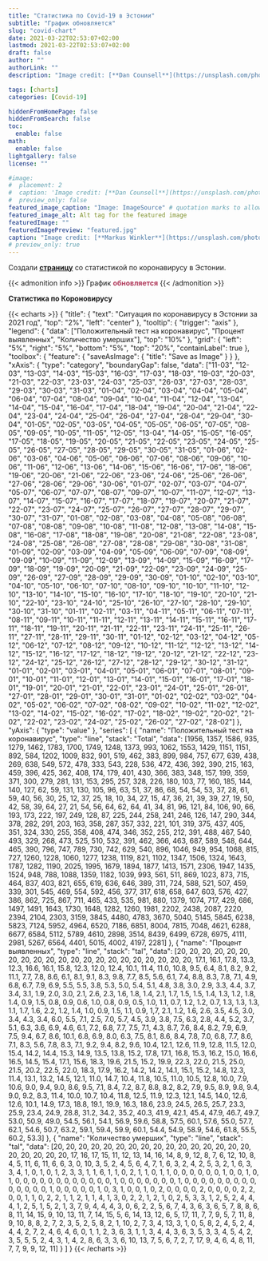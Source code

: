 ```yaml
---
title: "Статистика по Covid-19 в Эстонии"
subtitle: "График обновляется"
slug: "covid-chart"
date: 2021-03-22T02:53:07+02:00
lastmod: 2021-03-22T02:53:07+02:00
draft: false
author: ""
authorLink: ""
description: "Image credit: [**Dan Counsell**](https://unsplash.com/photos/zIwAchjDirM"

tags: [charts]
categories: [Covid-19]

hiddenFromHomePage: false
hiddenFromSearch: false
toc:
  enable: false
math:
  enable: false
lightgallery: false
license: ""

#image: 
#  placement: 2
#  caption: 'Image credit: [**Dan Counsell**](https://unsplash.com/photos/zIwAchjDirM)'
#  preview_only: false
featured_image_caption: "Image: ImageSource" # quotation marks to allow colon
featured_image_alt: Alt tag for the featured image
featuredImage: ""
featuredImagePreview: "featured.jpg"
caption: "Image credit: [**Markus Winkler**](https://unsplash.com/photos/IrRbSND5EUc)"
# preview_only: true
---
```


Создали [**страницу**](/2021/covid-chart/) со статистикой по коронавирусу в Эстонии.

<!--more-->

{{< admonition info >}}
График <span style="color:#B03A5B">**обновляется**</span>
{{< /admonition >}}

**Статистика по Короновирусу**
 

{{< echarts >}}
{
"title": {
"text": "Ситуация по коронавирусу в Эстонии за 2021 год",
"top": "2%",
"left": "center"
},
"tooltip": {
"trigger": "axis"
},
"legend": {
"data": ["Положительный тест на коронавирус", "Процент выявленных", "Количество умерших"],
"top": "10%"
},
"grid": {
"left": "5%",
"right": "5%",
"bottom": "5%",
"top": "20%",
"containLabel": true
},
"toolbox": {
"feature": {
"saveAsImage": {
"title": "Save as Image"
}
}
},
"xAxis": {
"type": "category",
"boundaryGap": false,
"data": ["11-03", "12-03", "13-03", "14-03", "15-03", "16-03", "17-03", "18-03", "19-03", "20-03", "21-03", "22-03", "23-03", "24-03", "25-03", "26-03", "27-03", "28-03", "29-03", "30-03", "31-03", "01-04", "02-04", "03-04", "04-04", "05-04", "06-04", "07-04", "08-04", "09-04", "10-04", "11-04", "12-04", "13-04", "14-04", "15-04", "16-04", "17-04", "18-04", "19-04", "20-04", "21-04", "22-04", "23-04", "24-04", "25-04", "26-04", "27-04", "28-04", "29-04", "30-04", "01-05", "02-05", "03-05", "04-05", "05-05", "06-05", "07-05", "08-05", "09-05", "10-05", "11-05", "12-05", "13-04", "14-05", "15-05", "16-05", "17-05", "18-05", "19-05", "20-05", "21-05", "22-05", "23-05", "24-05", "25-05", "26-05", "27-05", "28-05", "29-05", "30-05", "31-05", "01-06", "02-06", "03-06", "04-06", "05-06", "06-06", "07-06", "08-06", "09-06", "10-06", "11-06", "12-06", "13-06", "14-06", "15-06", "16-06", "17-06", "18-06", "19-06", "20-06", "21-06", "22-06", "23-06", "24-06", "25-06", "26-06", "27-06", "28-06", "29-06", "30-06", "01-07", "02-07", "03-07", "04-07", "05-07", "06-07", "07-07", "08-07", "09-07", "10-07", "11-07", "12-07", "13-07", "14-07", "15-07", "16-07", "17-07", "18-07", "19-07", "20-07", "21-07", "22-07", "23-07", "24-07", "25-07", "26-07", "27-07", "28-07", "29-07", "30-07", "31-07", "01-08", "02-08", "03-08", "04-08", "05-08", "06-08", "07-08", "08-08", "09-08", "10-08", "11-08", "12-08", "13-08", "14-08", "15-08", "16-08", "17-08", "18-08", "19-08", "20-08", "21-08", "22-08", "23-08", "24-08", "25-08", "26-08", "27-08", "28-08", "29-08", "30-08", "31-08", "01-09", "02-09", "03-09", "04-09", "05-09", "06-09", "07-09", "08-09", "09-09", "10-09", "11-09", "12-09", "13-09", "14-09", "15-09", "16-09", "17-09", "18-09", "19-09", "20-09", "21-09", "22-09", "23-09", "24-09", "25-09", "26-09", "27-09", "28-09", "29-09", "30-09", "01-10", "02-10", "03-10", "04-10", "05-10", "06-10", "07-10", "08-10", "09-10", "10-10", "11-10", "12-10", "13-10", "14-10", "15-10", "16-10", "17-10", "18-10", "19-10", "20-10", "21-10", "22-10", "23-10", "24-10", "25-10", "26-10", "27-10", "28-10", "29-10", "30-10", "31-10", "01-11", "02-11", "03-11", "04-11", "05-11", "06-11", "07-11", "08-11", "09-11", "10-11", "11-11", "12-11", "13-11", "14-11", "15-11", "16-11", "17-11", "18-11", "19-11", "20-11", "21-11", "22-11", "23-11", "24-11", "25-11", "26-11", "27-11", "28-11", "29-11", "30-11", "01-12", "02-12", "03-12", "04-12", "05-12", "06-12", "07-12", "08-12", "09-12", "10-12", "11-12", "12-12", "13-12", "14-12", "15-12", "16-12", "17-12", "18-12", "19-12", "20-12", "21-12", "22-12", "23-12", "24-12", "25-12", "26-12", "27-12", "28-12", "29-12", "30-12", "31-12", "01-01", "02-01", "03-01", "04-01", "05-01", "06-01", "07-01", "08-01", "09-01", "10-01", "11-01", "12-01", "13-01", "14-01", "15-01", "16-01", "17-01", "18-01", "19-01", "20-01", "21-01", "22-01", "23-01", "24-01", "25-01", "26-01", "27-01", "28-01", "29-01", "30-01", "31-01", "01-02", "02-02", "03-02", "04-02", "05-02", "06-02", "07-02", "08-02", "09-02", "10-02", "11-02", "12-02", "13-02", "14-02", "15-02", "16-02", "17-02", "18-02", "19-02", "20-02", "21-02", "22-02", "23-02", "24-02", "25-02", "26-02", "27-02", "28-02"]
},
"yAxis": {
"type": "value"
},
"series": [
{
"name": "Положительный тест на коронавирус",
"type": "line",
"stack": "Total",
"data": [1956, 1357, 1586, 935, 1279, 1462, 1783, 1700, 1749, 1248, 1373, 993, 1062, 1553, 1429, 1151, 1151, 892, 584, 1202, 1009, 832, 901, 519, 462, 383, 899, 984, 757, 677, 639, 438, 269, 638, 549, 572, 478, 333, 543, 228, 536, 472, 436, 392, 390, 215, 163, 459, 396, 425, 362, 408, 174, 179, 401, 430, 366, 383, 348, 157, 199, 359, 371, 300, 279, 281, 131, 153, 295, 257, 328, 226, 180, 103, 77, 160, 185, 144, 140, 127, 62, 59, 131, 130, 105, 96, 63, 51, 37, 86, 68, 54, 54, 53, 37, 28, 61, 59, 40, 56, 30, 25, 12, 37, 25, 18, 10, 34, 27, 15, 47, 36, 21, 39, 39, 27, 19, 50, 42, 58, 39, 64, 27, 21, 54, 56, 64, 62, 64, 41, 34, 81, 96, 121, 84, 106, 90, 66, 193, 173, 222, 197, 249, 128, 87, 225, 244, 258, 241, 246, 126, 147, 290, 344, 378, 282, 291, 203, 163, 358, 287, 357, 332, 221, 101, 319, 375, 437, 405, 351, 324, 330, 255, 358, 408, 474, 346, 352, 255, 212, 391, 488, 467, 540, 493, 329, 268, 473, 525, 510, 532, 391, 462, 366, 463, 687, 589, 548, 644, 465, 390, 796, 747, 789, 730, 742, 629, 540, 896, 1046, 949, 954, 1068, 815, 727, 1260, 1228, 1060, 1277, 1238, 1119, 821, 1102, 1347, 1506, 1324, 1643, 1787, 1282, 1190, 2025, 1995, 1679, 1894, 1877, 1413, 1571, 2306, 1947, 1435, 1524, 948, 788, 1088, 1359, 1182, 1039, 993, 561, 511, 869, 1023, 873, 715, 464, 837, 403, 821, 655, 619, 636, 646, 389, 311, 724, 588, 521, 507, 459, 339, 301, 545, 469, 554, 592, 456, 377, 317, 618, 658, 647, 603, 576, 427, 386, 862, 725, 867, 711, 465, 433, 535, 981, 880, 1379, 1074, 717, 429, 686, 1497, 1491, 1643, 1730, 1648, 1282, 1260, 1981, 2202, 2438, 2087, 2220, 2394, 2104, 2303, 3159, 3845, 4480, 4783, 3670, 5040, 5145, 5845, 6238, 5823, 7124, 5952, 4964, 6520, 7186, 6851, 8004, 7815, 7048, 4621, 6288, 6677, 6584, 5112, 5789, 4610, 2898, 3514, 8439, 6499, 6728, 6975, 4111, 2981, 5267, 6564, 4401, 5015, 4002, 4197, 2281]
},
{
"name": "Процент выявленных",
"type": "line",
"stack": "tal",
"data": [20, 20, 20, 20, 20, 20, 20, 20, 20, 20, 20, 20, 20, 20, 20, 20, 20, 20, 20, 20, 20, 17.1, 16.1, 17.8, 13.3, 12.3, 16.6, 16.1, 15.8, 12.3, 12.0, 12.4, 10.1, 11.4, 11.0, 10.8, 9.5, 6.4, 8.1, 8.2, 9.2, 11.1, 7.7, 7.8, 8.6, 6.1, 8.1, 9.1, 8.3, 9.8, 7.7, 8.5, 5.6, 6.1, 7.4, 8.8, 8.3, 7.8, 7.1, 4.9, 6.8, 6.7, 7.9, 6.9, 5.5, 5.5, 3.8, 5.3, 5.0, 5.4, 5.1, 4.8, 3.8, 3.0, 2.9, 3.3, 4.4, 3.7, 3.4, 3.1, 1.9, 2.0, 3.0, 2.1, 2.6, 2.3, 1.6, 1.8, 1.4, 2.1, 1.7, 1.5, 1.5, 1.4, 1.3, 1.2, 1.8, 1.4, 0.9, 1.5, 0.8, 0.9, 0.6, 1.0, 0.8, 0.9, 0.5, 1.0, 1.1, 0.7, 1.2, 1.2, 0.7, 1.3, 1.3, 1.3, 1.1, 1.7, 1.6, 2.2, 1.2, 1.4, 1.0, 0.9, 1.5, 1.1, 0.9, 1,7, 2.1, 1.2, 1.6, 2.6, 3.5, 4.5, 3.0, 3.4, 4.3, 3.4, 6.0, 5.5, 7.1, 2.5, 7.0, 5.7, 4.5, 3.9, 3.8, 7.5, 6.3, 2.8, 4.4, 5.2, 3.7, 5.1, 6.3, 3.6, 6.9, 4.6, 6.1, 7.2, 6.8, 7.7, 7.5, 7.1, 4.3, 8.7, 7.6, 8.4, 8.2, 7.9, 6.9, 7.5, 9.4, 6.7, 8.6, 10.1, 6.8, 6.9, 8.0, 6.3, 7.5, 8.1, 8.6, 8.4, 7.8, 7.0, 6.8, 7.7, 8.6, 7.1, 8.3, 5.6, 7.8, 8.3, 7.1, 9.2, 9.4, 8.2, 9.6, 10.4, 12.1, 12.6, 11.9, 12.8, 11.5, 12.0, 15.4, 14.2, 14.4, 15.3, 14.9, 13.5, 13.8, 15.2, 17.8, 17.1, 16.8, 15.3, 16.2, 15.0, 16.6, 16.5, 14.5, 15.4, 17.1, 15.6, 18.3, 19.6, 21.5, 15.2, 19.9, 22.3, 22.0, 21.5, 25.0, 21.5, 20.2, 22.5, 22.0, 18.3, 17.9, 16.2, 14.2, 14.2, 14.1, 15.1, 15.2, 14.8, 12.3, 11.4, 13.1, 13.2, 14.5, 12.1, 11.0, 14.7, 10.4, 11.8, 10.5, 11.0, 10.5, 12.8, 10.0, 7.9, 10.6, 9.0, 9.4, 9.0, 8.6, 9.5, 7.1, 8.4, 7.2, 8.7, 8.8, 8.2, 8.2, 7.9, 9.5, 8.9, 9.8, 9.4, 9.0, 9.2, 8.3, 11.4, 10.0, 10.7, 10.4, 11.8, 12.5, 11.9, 12.3, 12.1, 14.5, 14.0, 12.6, 12.6, 10.1, 14.9, 17.3, 18.8, 19.1, 19.9, 16.3, 18.6, 23.9, 24.5, 26.5, 25.7, 23.3, 25.9, 23.4, 24.9, 28.8, 31.2, 34.2, 35.2, 40.3, 41.9, 42.1, 45.4, 47.9, 46.7, 49.7, 53.0, 50.9, 49.0, 54.5, 56.1, 54.1, 56.9, 59.6, 58.8, 57.5, 60.1, 57.6, 55.0, 57.7, 62.1, 54.6, 50.7, 63.2, 59.1, 59.4, 59.9, 60.1, 54.4, 54.9, 58.9, 54.6, 61.8, 55.5, 60.2, 53.3]
},
{
"name": "Количество умерших",
"type": "line",
"stack": "tal",
"data": [20, 20, 20, 20, 20, 20, 20, 20, 20, 20, 20, 20, 20, 20, 20, 20, 20, 20, 20, 20, 20, 17, 16, 17, 15, 11, 12, 13, 14, 16, 14, 8, 9, 12, 8, 7, 6, 12, 10, 8, 4, 5, 11, 6, 11, 6, 6, 3, 0, 10, 3, 5, 2, 4, 5, 6, 4, 7, 1, 6, 3, 2, 4, 2, 5, 3, 2, 1, 6, 3, 3, 4, 1, 0, 1, 0, 1, 2, 3, 3, 1, 1, 6, 1, 1, 0, 2, 1, 1, 0, 1, 1, 0, 0, 0, 0, 0, 0, 1, 0, 0, 1, 0, 1, 0, 0, 0, 0, 0, 0, 0, 0, 0, 0, 0, 0, 1, 0, 0, 0, 0, 0, 0, 0, 1, 0, 0, 0, 0, 0, 0, 0, 0, 0, 0, 0, 0, 0, 0, 1, 0, 0, 0, 0, 0, 1, 0, 3, 1, 0, 0, 1, 0, 2, 0, 0, 0, 0, 2, 0, 0, 0, 0, 2, 2, 0, 0, 1, 1, 0, 2, 2, 1, 1, 2, 1, 1, 4, 1, 3, 0, 2, 2, 1, 2, 1, 0, 2, 5, 3, 3, 1, 2, 5, 2, 4, 4, 4, 1, 2, 5, 1, 5, 2, 1, 3, 7, 9, 4, 4, 4, 3, 0, 6, 2, 2, 5, 6, 7, 4, 3, 6, 3, 6, 5, 7, 8, 8, 6, 8, 11, 14, 15, 9, 10, 13, 11, 7, 14, 15, 5, 6, 14, 13, 12, 6, 5, 17, 11, 7, 7, 9, 5, 7, 11, 8, 9, 10, 8, 8, 2, 7, 2, 3, 5, 2, 5, 8, 2, 1, 10, 2, 7, 3, 4, 13, 3, 1, 0, 5, 8, 2, 4, 5, 2, 4, 4, 4, 2, 7, 2, 4, 6, 4, 6, 0, 1, 1, 2, 3, 6, 3, 1, 1, 3, 4, 4, 3, 6, 3, 5, 3, 3, 4, 5, 4, 2, 3, 5, 5, 5, 2, 4, 3, 1, 4, 2, 8, 6, 3, 3, 6, 10, 13, 7, 5, 6, 7, 2, 7, 17, 9, 4, 6, 4, 8, 11, 7, 7, 9, 9, 12, 11]
}
]
}
{{< /echarts >}} 